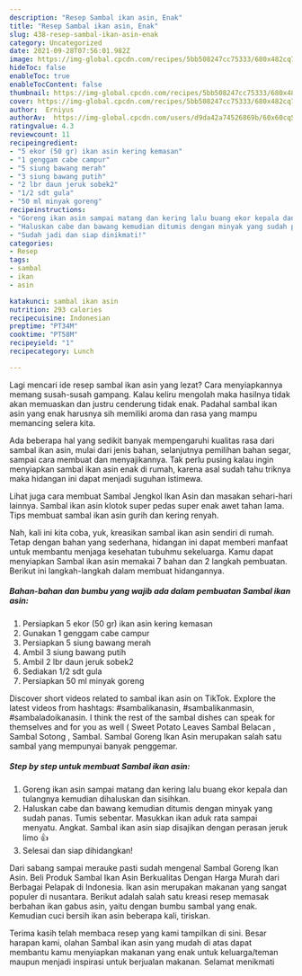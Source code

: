 ```yaml
---
description: "Resep Sambal ikan asin, Enak"
title: "Resep Sambal ikan asin, Enak"
slug: 438-resep-sambal-ikan-asin-enak
category: Uncategorized
date: 2021-09-28T07:56:01.982Z
image: https://img-global.cpcdn.com/recipes/5bb508247cc75333/680x482cq70/sambal-ikan-asin-foto-resep-utama.jpg
hideToc: false
enableToc: true
enableTocContent: false
thumbnail: https://img-global.cpcdn.com/recipes/5bb508247cc75333/680x482cq70/sambal-ikan-asin-foto-resep-utama.jpg
cover: https://img-global.cpcdn.com/recipes/5bb508247cc75333/680x482cq70/sambal-ikan-asin-foto-resep-utama.jpg
author:  Erniyus
authorAv:  https://img-global.cpcdn.com/users/d9da42a74526869b/60x60cq50/avatar.jpg
ratingvalue: 4.3
reviewcount: 11
recipeingredient:
- "5 ekor (50 gr) ikan asin kering kemasan"
- "1 genggam cabe campur"
- "5 siung bawang merah"
- "3 siung bawang putih"
- "2 lbr daun jeruk sobek2"
- "1/2 sdt gula"
- "50 ml minyak goreng"
recipeinstructions:
- "Goreng ikan asin sampai matang dan kering lalu buang ekor kepala dan tulangnya kemudian dihaluskan dan sisihkan."
- "Haluskan cabe dan bawang kemudian ditumis dengan minyak yang sudah panas. Tumis sebentar. Masukkan ikan aduk rata sampai menyatu. Angkat. Sambal ikan asin siap disajikan dengan perasan jeruk limo 👍"
- "Sudah jadi dan siap dinikmati!"
categories:
- Resep
tags:
- sambal
- ikan
- asin

katakunci: sambal ikan asin 
nutrition: 293 calories
recipecuisine: Indonesian
preptime: "PT34M"
cooktime: "PT58M"
recipeyield: "1"
recipecategory: Lunch

---
```



Lagi mencari ide resep sambal ikan asin yang lezat? Cara menyiapkannya memang susah-susah gampang. Kalau keliru mengolah maka hasilnya tidak akan memuaskan dan justru cenderung tidak enak. Padahal sambal ikan asin yang enak harusnya sih memiliki aroma dan rasa yang mampu memancing selera kita.


Ada beberapa hal yang sedikit banyak mempengaruhi kualitas rasa dari sambal ikan asin, mulai dari jenis bahan, selanjutnya pemilihan bahan segar, sampai cara membuat dan menyajikannya. Tak perlu pusing kalau ingin menyiapkan sambal ikan asin enak di rumah, karena asal sudah tahu triknya maka hidangan ini dapat menjadi suguhan istimewa.

Lihat juga cara membuat Sambal Jengkol Ikan Asin dan masakan sehari-hari lainnya. Sambal ikan asin klotok super pedas super enak awet tahan lama. Tips membuat sambal ikan asin gurih dan kering renyah.


Nah, kali ini kita coba, yuk, kreasikan sambal ikan asin sendiri di rumah. Tetap dengan bahan yang sederhana, hidangan ini dapat memberi manfaat untuk membantu menjaga kesehatan tubuhmu sekeluarga. Kamu dapat menyiapkan Sambal ikan asin memakai 7 bahan dan 2 langkah pembuatan. Berikut ini langkah-langkah dalam membuat hidangannya.

<!--inarticleads1-->

##### Bahan-bahan dan bumbu yang wajib ada dalam pembuatan Sambal ikan asin:

1. Persiapkan 5 ekor (50 gr) ikan asin kering kemasan
1. Gunakan 1 genggam cabe campur
1. Persiapkan 5 siung bawang merah
1. Ambil 3 siung bawang putih
1. Ambil 2 lbr daun jeruk sobek2
1. Sediakan 1/2 sdt gula
1. Persiapkan 50 ml minyak goreng


Discover short videos related to sambal ikan asin on TikTok. Explore the latest videos from hashtags: #sambalikanasin, #sambalikanmasin, #sambaladoikanasin. I think the rest of the sambal dishes can speak for themselves and for you as well ( Sweet Potato Leaves Sambal Belacan , Sambal Sotong , Sambal. Sambal Goreng Ikan Asin merupakan salah satu sambal yang mempunyai banyak penggemar. 

<!--inarticleads2-->

##### Step by step untuk membuat Sambal ikan asin:

1. Goreng ikan asin sampai matang dan kering lalu buang ekor kepala dan tulangnya kemudian dihaluskan dan sisihkan.
1. Haluskan cabe dan bawang kemudian ditumis dengan minyak yang sudah panas. Tumis sebentar. Masukkan ikan aduk rata sampai menyatu. Angkat. Sambal ikan asin siap disajikan dengan perasan jeruk limo 👍
1. Selesai dan siap dihidangkan!

Dari sabang sampai merauke pasti sudah mengenal Sambal Goreng Ikan Asin. Beli Produk Sambal Ikan Asin Berkualitas Dengan Harga Murah dari Berbagai Pelapak di Indonesia. Ikan asin merupakan makanan yang sangat populer di nusantara. Berikut adalah salah satu kreasi resep memasak berbahan ikan gabus asin, yaitu dengan bumbu sambal yang enak. Kemudian cuci bersih ikan asin beberapa kali, tiriskan. 

Terima kasih telah membaca resep yang kami tampilkan di sini. Besar harapan kami, olahan Sambal ikan asin yang mudah di atas dapat membantu kamu menyiapkan makanan yang enak untuk keluarga/teman maupun menjadi inspirasi untuk berjualan makanan. Selamat menikmati
